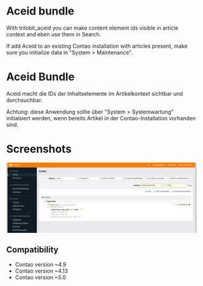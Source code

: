 Aceid bundle
============

With trilobit_aceid you can make content element ids visible in article context and eben use them in Search.

If add Aceid to an existing Contao installation with articles present, make sure you initialize data in "System > Maintenance".


Aceid Bundle
============

Aceid macht die IDs der Inhaltselemente im Artikelkontext sichtbar und durchsuchbar.

Achtung: diese Anwendung sollte über "System > Systemwartung" initialsiert werden, wenn bereits Artikel in der Contao-Installation vorhanden sind.


Screenshots
===========

![](src/docs/images/contao-aceid-bundle.png)



Compatibility
-------------

- Contao version ~4.9
- Contao version ~4.13
- Contao version ~5.0
